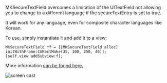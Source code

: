 MKSecureTextField overcomes a limitation of the UITextField not allowing you to change to a different language if the secureTextEntry is set to true.

It will work for any language, even for composite character languages like Korean.

To use, simply instantiate it and add it to a view:

    MKSecureTextField *f = [[MKSecureTextField alloc] initWithFrame:CGRectMake(35, 100, 250, 40)];
    [self.view addSubview:f];

More information <a href="http://www.uchidacoonga.com/2014/05/secure-uitextfield-with-language-support/">can be found here.</a>

![screen cast](https://github.com/adamk77/MKSecureTextField/blob/master/screenShot.gif?raw=true)
